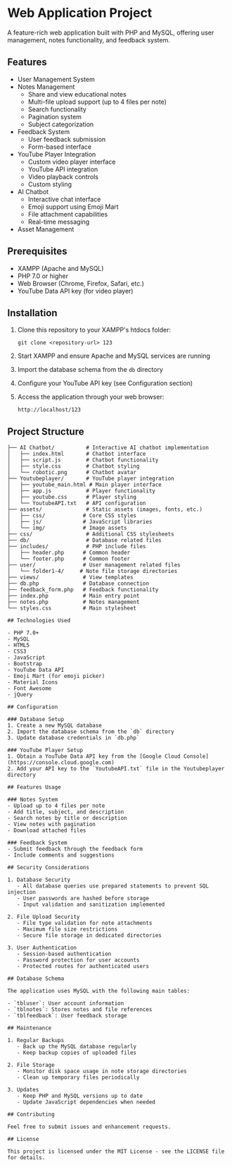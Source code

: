 # Web Application Project

A feature-rich web application built with PHP and MySQL, offering user management, notes functionality, and feedback system.

## Features

- User Management System
- Notes Management
  - Share and view educational notes
  - Multi-file upload support (up to 4 files per note)
  - Search functionality
  - Pagination system
  - Subject categorization
- Feedback System
  - User feedback submission
  - Form-based interface
- YouTube Player Integration
  - Custom video player interface
  - YouTube API integration
  - Video playback controls
  - Custom styling
- AI Chatbot
  - Interactive chat interface
  - Emoji support using Emoji Mart
  - File attachment capabilities
  - Real-time messaging
- Asset Management

## Prerequisites

- XAMPP (Apache and MySQL)
- PHP 7.0 or higher
- Web Browser (Chrome, Firefox, Safari, etc.)
- YouTube Data API key (for video player)

## Installation

1. Clone this repository to your XAMPP's htdocs folder:
   ```
   git clone <repository-url> 123
   ```

2. Start XAMPP and ensure Apache and MySQL services are running

3. Import the database schema from the `db` directory

4. Configure your YouTube API key (see Configuration section)

5. Access the application through your web browser:
   ```
   http://localhost/123
   ```

## Project Structure

```
├── AI Chatbot/          # Interactive AI chatbot implementation
│   ├── index.html       # Chatbot interface
│   ├── script.js        # Chatbot functionality
│   ├── style.css        # Chatbot styling
│   └── robotic.png      # Chatbot avatar
├── Youtubeplayer/       # YouTube player integration
│   ├── youtube_main.html # Main player interface
│   ├── app.js           # Player functionality
│   ├── youtube.css      # Player styling
│   └── YoutubeAPI.txt   # API configuration
├── assets/              # Static assets (images, fonts, etc.)
│   ├── css/            # Core CSS styles
│   ├── js/             # JavaScript libraries
│   └── img/            # Image assets
├── css/                 # Additional CSS stylesheets
├── db/                  # Database related files
├── includes/            # PHP include files
│   ├── header.php      # Common header
│   └── footer.php      # Common footer
├── user/               # User management related files
│   └── folder1-4/     # Note file storage directories
├── views/              # View templates
├── db.php              # Database connection
├── feedback_form.php   # Feedback functionality
├── index.php           # Main entry point
├── notes.php           # Notes management
└── styles.css          # Main stylesheet

## Technologies Used

- PHP 7.0+
- MySQL
- HTML5
- CSS3
- JavaScript
- Bootstrap
- YouTube Data API
- Emoji Mart (for emoji picker)
- Material Icons
- Font Awesome
- jQuery

## Configuration

### Database Setup
1. Create a new MySQL database
2. Import the database schema from the `db` directory
3. Update database credentials in `db.php`

### YouTube Player Setup
1. Obtain a YouTube Data API key from the [Google Cloud Console](https://console.cloud.google.com)
2. Add your API key to the `YoutubeAPI.txt` file in the Youtubeplayer directory

## Features Usage

### Notes System
- Upload up to 4 files per note
- Add title, subject, and description
- Search notes by title or description
- View notes with pagination
- Download attached files

### Feedback System
- Submit feedback through the feedback form
- Include comments and suggestions

## Security Considerations

1. Database Security
   - All database queries use prepared statements to prevent SQL injection
   - User passwords are hashed before storage
   - Input validation and sanitization implemented

2. File Upload Security
   - File type validation for note attachments
   - Maximum file size restrictions
   - Secure file storage in dedicated directories

3. User Authentication
   - Session-based authentication
   - Password protection for user accounts
   - Protected routes for authenticated users

## Database Schema

The application uses MySQL with the following main tables:

- `tbluser`: User account information
- `tblnotes`: Stores notes and file references
- `tblfeedback`: User feedback storage

## Maintenance

1. Regular Backups
   - Back up the MySQL database regularly
   - Keep backup copies of uploaded files

2. File Storage
   - Monitor disk space usage in note storage directories
   - Clean up temporary files periodically

3. Updates
   - Keep PHP and MySQL versions up to date
   - Update JavaScript dependencies when needed

## Contributing

Feel free to submit issues and enhancement requests.

## License

This project is licensed under the MIT License - see the LICENSE file for details.
